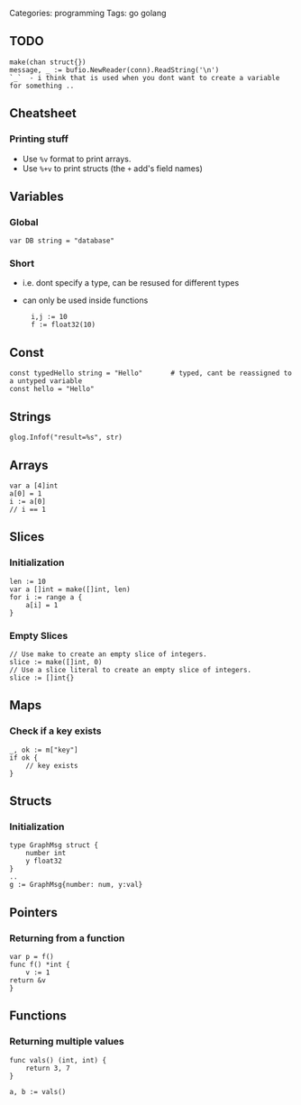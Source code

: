Categories: programming
Tags: go
      golang

## TODO

	make(chan struct{})
	message, _ := bufio.NewReader(conn).ReadString('\n')
	`_`  - i think that is used when you dont want to create a variable for something ..


## Cheatsheet

### Printing stuff

- Use `%v` format to print arrays.
- Use `%+v` to print structs (the `+` add's field names)

## Variables

### Global

	var DB string = "database"

###  Short 

- i.e. dont specify a type, can be resused for different types
- can only be used inside functions

	    i,j := 10
	    f := float32(10)

## Const

	const typedHello string = "Hello"		# typed, cant be reassigned to a untyped variable
	const hello = "Hello"

## Strings

	glog.Infof("result=%s", str)

## Arrays

	var a [4]int
	a[0] = 1
	i := a[0]
	// i == 1

## Slices

### Initialization

	len := 10
	var a []int = make([]int, len)
	for i := range a {
		a[i] = 1
	}

### Empty Slices

	// Use make to create an empty slice of integers.
	slice := make([]int, 0)
	// Use a slice literal to create an empty slice of integers.
	slice := []int{}

## Maps

### Check if a key exists

	_, ok := m["key"]
	if ok {
		// key exists
	}

## Structs

### Initialization

	type GraphMsg struct {
		number int
		y float32
	}
	..
	g := GraphMsg{number: num, y:val}
	
## Pointers

### Returning from a function

	var p = f()
	func f() *int {
		v := 1
	return &v
	}

## Functions

### Returning multiple values

    func vals() (int, int) {
        return 3, 7
    }
    
    a, b := vals()
 
